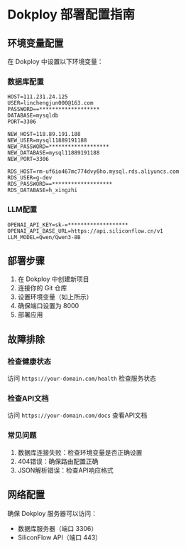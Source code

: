 # Dokploy 部署配置指南

## 环境变量配置

在 Dokploy 中设置以下环境变量：

### 数据库配置
```
HOST=111.231.24.125
USER=linchengjun000@163.com
PASSWORD==*******************
DATABASE=mysqldb
PORT=3306

NEW_HOST=118.89.191.188
NEW_USER=mysql11889191188
NEW_PASSWORD=*******************
NEW_DATABASE=mysql11889191188
NEW_PORT=3306

RDS_HOST=rm-uf6io467mc774dvy6ho.mysql.rds.aliyuncs.com
RDS_USER=g-dev
RDS_PASSWORD==*******************
RDS_DATABASE=h_xingzhi
```

### LLM配置
```
OPENAI_API_KEY=sk-=*******************
OPENAI_API_BASE_URL=https://api.siliconflow.cn/v1
LLM_MODEL=Qwen/Qwen3-8B
```

## 部署步骤

1. 在 Dokploy 中创建新项目
2. 连接你的 Git 仓库
3. 设置环境变量（如上所示）
4. 确保端口设置为 8000
5. 部署应用

## 故障排除

### 检查健康状态
访问 `https://your-domain.com/health` 检查服务状态

### 检查API文档
访问 `https://your-domain.com/docs` 查看API文档

### 常见问题
1. 数据库连接失败：检查环境变量是否正确设置
2. 404错误：确保路由配置正确
3. JSON解析错误：检查API响应格式

## 网络配置

确保 Dokploy 服务器可以访问：
- 数据库服务器（端口 3306）
- SiliconFlow API（端口 443）
